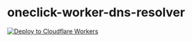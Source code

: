 # oneclick-worker-dns-resolver
[![Deploy to Cloudflare Workers](https://deploy.workers.cloudflare.com/button)](https://deploy.workers.cloudflare.com/?url=https://github.com/celzero/serverless-dns)
